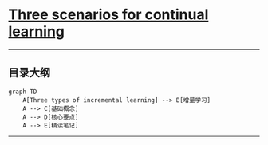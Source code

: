 #  [Three scenarios for continual learning](https://arxiv.org/abs/1904.07734)

---

## 目录大纲

```mermaid
graph TD
    A[Three types of incremental learning] --> B[增量学习]
    A --> C[基础概念]
    A --> D[核心要点]
    A --> E[精读笔记]
```

---

